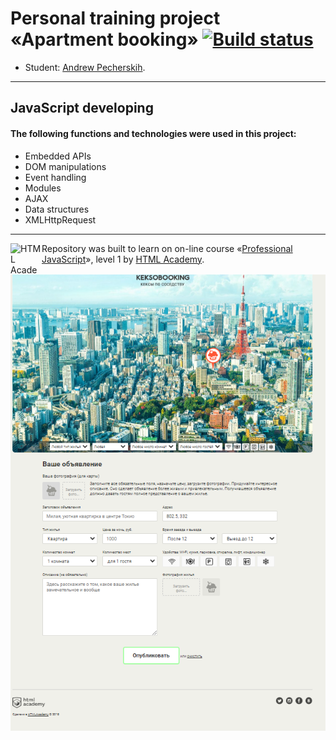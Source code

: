 # Personal training project «Apartment booking» [![Build status][travis-image]][travis-url]

* Student: [Andrew Pecherskih](https://up.htmlacademy.ru/javascript/19/user/108766).

---
## JavaScript developing

#### The following functions and technologies were used in this project:

- Embedded APIs
- DOM manipulations
- Event handling
- Modules
- AJAX
- Data structures
- XMLHttpRequest


---

<a href="https://htmlacademy.ru/intensive/javascript"><img align="left" width="50" height="50" alt="HTML Academy" src="https://up.htmlacademy.ru/static/img/intensive/javascript/logo-for-github-2.png"></a>

Repository was built to learn on on-line course «[Professional JavaScript](https://htmlacademy.ru/intensive/javascript)», level 1 by [HTML Academy](https://htmlacademy.ru).

[travis-image]: https://travis-ci.com/htmlacademy-javascript/108766-keksobooking-19.svg?branch=master
[travis-url]: https://travis-ci.com/htmlacademy-javascript/108766-keksobooking-19

![Alt text](img/screenshot.png?raw=true "Title")
